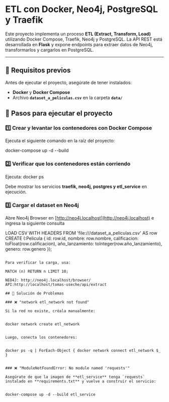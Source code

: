 # ETL con Docker, Neo4j, PostgreSQL y Traefik

Este proyecto implementa un proceso **ETL (Extract, Transform, Load)** utilizando Docker Compose, Traefik, Neo4j y PostgreSQL. La API REST está desarrollada en **Flask** y expone endpoints para extraer datos de Neo4j, transformarlos y cargarlos en PostgreSQL.

---

## 📌 Requisitos previos

Antes de ejecutar el proyecto, asegúrate de tener instalados:
- **Docker** y **Docker Compose**
- Archivo **`dataset_a_peliculas.csv`** en la carpeta **`data/`**

## 🚀 Pasos para ejecutar el proyecto

### 1️⃣ Crear y levantar los contenedores con Docker Compose

Ejecuta el siguiente comando en la raíz del proyecto:

docker-compose up -d --build


### 2️⃣ Verificar que los contenedores están corriendo

Ejecuta:
docker ps

Debe mostrar los servicios **traefik, neo4j, postgres y etl_service** en ejecución.

### 3️⃣ Cargar el dataset en Neo4j

Abre Neo4j Browser en [http://neo4j.localhost](http://neo4j.localhost) e ingresa la siguiente consulta


LOAD CSV WITH HEADERS FROM 'file:///dataset_a_peliculas.csv' AS row
CREATE (:Pelicula {
    id: row.id,
    nombre: row.nombre,
    calificacion: toFloat(row.calificacion),
    año_lanzamiento: toInteger(row.año_lanzamiento),
    genero: row.genero
});
```

Para verificar la carga, usa:

MATCH (n) RETURN n LIMIT 10;

NEO4J: http://neo4j.localhost/browser/
API:http://localhost/tomas-useche/api/extract

## 🔧 Solución de Problemas

### ❌ "network etl_network not found"

Si la red no existe, créala manualmente:


docker network create etl_network


Luego, conecta los contenedores:


docker ps -q | ForEach-Object { docker network connect etl_network $_ }


### ❌ "ModuleNotFoundError: No module named 'requests'"

Asegúrate de que la imagen de **etl_service** tenga `requests` instalado en **requirements.txt** y vuelve a construir el servicio:


docker-compose up -d --build etl_service



